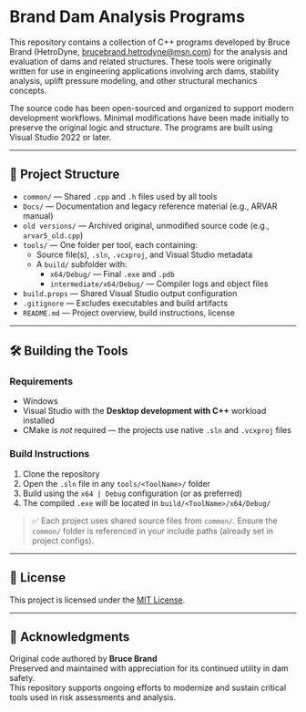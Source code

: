 # Brand Dam Analysis Programs

This repository contains a collection of C++ programs developed by Bruce Brand (HetroDyne, brucebrand.hetrodyne@msn.com) for the analysis and evaluation of dams and related structures. These tools were originally written for use in engineering applications involving arch dams, stability analysis, uplift pressure modeling, and other structural mechanics concepts.

The source code has been open-sourced and organized to support modern development workflows. Minimal modifications have been made initially to preserve the original logic and structure. The programs are built using Visual Studio 2022 or later.

---

## 📁 Project Structure

- `common/` — Shared `.cpp` and `.h` files used by all tools
- `Docs/` — Documentation and legacy reference material (e.g., ARVAR manual)
- `old versions/` — Archived original, unmodified source code (e.g., `arvar5_old.cpp`)
- `tools/` — One folder per tool, each containing:
  - Source file(s), `.sln`, `.vcxproj`, and Visual Studio metadata
  - A `build/` subfolder with:
    - `x64/Debug/` — Final `.exe` and `.pdb`
    - `intermediate/x64/Debug/` — Compiler logs and object files
- `build.props` — Shared Visual Studio output configuration
- `.gitignore` — Excludes executables and build artifacts
- `README.md` — Project overview, build instructions, license

---

## 🛠️ Building the Tools

### Requirements
- Windows
- Visual Studio with the **Desktop development with C++** workload installed
- CMake is *not* required — the projects use native `.sln` and `.vcxproj` files

### Build Instructions
1. Clone the repository
2. Open the `.sln` file in any `tools/<ToolName>/` folder
3. Build using the `x64 | Debug` configuration (or as preferred)
4. The compiled `.exe` will be located in `build/<ToolName>/x64/Debug/`

> ✅ Each project uses shared source files from `common/`. Ensure the `common/` folder is referenced in your include paths (already set in project configs).

---

## 📜 License

This project is licensed under the [MIT License](LICENSE).

---

## 🙏 Acknowledgments

Original code authored by **Bruce Brand**  
Preserved and maintained with appreciation for its continued utility in dam safety.  
This repository supports ongoing efforts to modernize and sustain critical tools used in risk assessments and analysis.
